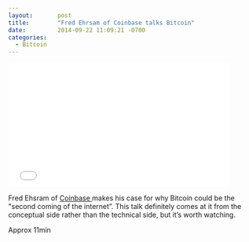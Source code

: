 ```yaml
---
layout:       post
title:        "Fred Ehrsam of Coinbase talks Bitcoin"
date:         2014-09-22 11:09:21 -0700
categories:
  - Bitcoin
---
```


<iframe class="embedly-embed" src="//cdn.embedly.com/widgets/media.html?src=https%3A%2F%2Fwww.youtube.com%2Fembed%2F6uvbAlCFMSk%3Ffeature%3Doembed&url=https%3A%2F%2Fwww.youtube.com%2Fwatch%3Fv%3D6uvbAlCFMSk&image=https%3A%2F%2Fi.ytimg.com%2Fvi%2F6uvbAlCFMSk%2Fhqdefault.jpg&key=d815972c91e546edb5d2d02e509f8b1c&type=text%2Fhtml&schema=youtube" width="450" height="253" scrolling="no" frameborder="0" allowfullscreen></iframe>

Fred Ehsram of  [Coinbase ](http://coinbase.com) makes his case for why Bitcoin could be the "second coming of the internet”. This talk definitely comes at it from the conceptual side rather than the technical side, but it’s worth watching. 

 Approx 11min 

 
